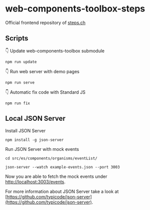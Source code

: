 # web-components-toolbox-steps

Official frontend repository of [steps.ch](https://steps.ch)

## Scripts

👇 Update web-components-toolbox submodule

```
npm run update
```

👇 Run web server with demo pages

```
npm run serve
```

👇 Automatic fix code with Standard JS

```
npm run fix
```

## Local JSON Server

Install JSON Server

```
npm install -g json-server
```

Run JSON Server with mock events

```
cd src/es/components/organisms/eventList/
```

```
json-server --watch example-events.json --port 3003
```

Now you are able to fetch the mock events under [http://localhost:3003/events](http://localhost:3003/events).

For more information about JSON Server take a look at [https://github.com/typicode/json-server](https://github.com/typicode/json-server).
